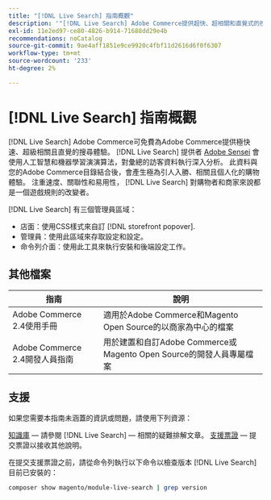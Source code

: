 ```yaml
---
title: "[!DNL Live Search] 指南概觀"
description: '"[!DNL Live Search] Adobe Commerce提供超快、超相關和直覺式的搜尋體驗。」'
exl-id: 11e2ed97-ce80-4826-b914-71688dd29e4b
recommendations: noCatalog
source-git-commit: 9ae4aff1851e9ce9920c4fbf11d2616d6f0f6307
workflow-type: tm+mt
source-wordcount: '233'
ht-degree: 2%

---
```


# [!DNL Live Search] 指南概觀

[!DNL Live Search] Adobe Commerce可免費為Adobe Commerce提供極快速、超級相關且直覺的搜尋體驗。 [!DNL Live Search] 提供者 [Adobe Sensei](https://www.adobe.com/sensei.html) 會使用人工智慧和機器學習演演算法，對彙總的訪客資料執行深入分析。 此資料與您的Adobe Commerce目錄結合後，會產生極為引人入勝、相關且個人化的購物體驗。 注重速度、關聯性和易用性， [!DNL Live Search] 對購物者和商家來說都是一個遊戲規則的改變者。

[!DNL Live Search] 有三個管理員區域：

* 店面：使用CSS樣式來自訂 [!DNL storefront popover].
* 管理員：使用此區域來存取設定和設定。
* 命令列介面：使用此工具來執行安裝和後端設定工作。

## 其他檔案

| 指南 | 說明 |
|--- |--- |
| Adobe Commerce 2.4使用手冊 | 適用於Adobe Commerce和Magento Open Source的以商家為中心的檔案 |
| Adobe Commerce 2.4開發人員指南 | 用於建置和自訂Adobe Commerce或Magento Open Source的開發人員專屬檔案 |

## 支援

如果您需要本指南未涵蓋的資訊或問題，請使用下列資源：

[知識庫](https://experienceleague.adobe.com/docs/commerce-knowledge-base/kb/overview.html)  — 請參閱 [!DNL Live Search] — 相關的疑難排解文章。
[支援票證](https://experienceleague.adobe.com/docs/commerce-knowledge-base/kb/help-center-guide/magento-help-center-user-guide.html#submit-ticket)  — 提交票證以接收其他說明。

在提交支援票證之前，請從命令列執行以下命令以檢查版本 [!DNL Live Search] 目前已安裝的：

```bash
composer show magento/module-live-search | grep version
```
